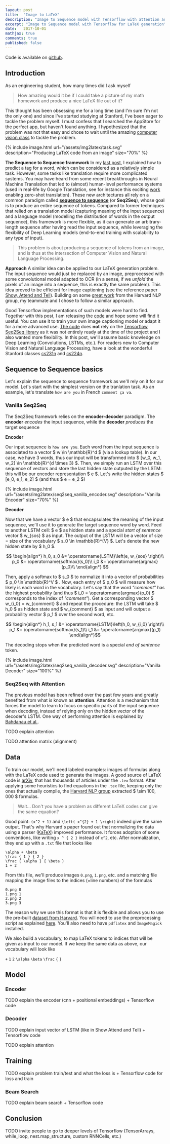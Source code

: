 ```yaml
---
layout: post
title:  "Image to LaTeX"
description: "Image to Sequence model with Tensorflow with attention and positional embeddings"
excerpt: "Image to Sequence model with Tensorflow for LaTeX generation"
date:   2017-10-01
mathjax: true
comments: true
published: false
---
```



Code is available on [github](https://github.com/guillaumegenthial/img2seq).

## Introduction

As an engineering student, how many times did I ask myself

> How amazing would it be if I could take a picture of my math homework and produce a nice LaTeX file out of it?

This thought has been obsessing me for a long time (and I'm sure I'm not the only one) and since I've started studying at Stanford, I've been eager to tackle the problem myself. I must confess that I searched the AppStore for the perfect app, but haven't found anything. I hypothesized that the problem was not that easy and chose to wait until the amazing [computer vision class](http://cs231n.stanford.edu) to tackle the problem.

{% include image.html url="/assets/img2latex/task.svg" description="Producing LaTeX code from an image" size="70%" %}

__The Sequence to Sequence framework__
In my [last post](https://guillaumegenthial.github.io/sequence-tagging-with-tensorflow.html), I explained how to predict a tag for a word, which can be considered as a relatively simple task. However, some tasks like translation require more complicated systems. You may have heard from some recent breakthroughs in Neural Machine Translation that led to (almost) human-level performance systems (used in real-life by Google Translation, see for instance this exciting [work](https://arxiv.org/abs/1611.04558) enabling zero-shot translation). These new architectures all rely on a common paradigm called [__sequence to sequence__](https://arxiv.org/abs/1406.1078) (or __Seq2Seq__), whose goal is to produce an entire sequence of tokens. Compared to former techniques that relied on a translation model (capturing meaning of the input sequence) and a language model (modelling the distribution of words in the output sequence), this framework is more flexible, as it can generate an arbitrary-length sequence after having read the input sequence, while leveraging the flexibility of Deep Learning models (end-to-end training with scalability to any type of input).

> This problem is about producing a sequence of tokens from an image, and is thus at the intersection of Computer Vision and Natural Language Processing.

__Approach__
A similar idea can be applied to our LaTeX generation problem. The input sequence would just be replaced by an image, preprocessed with some convolutional model adapted to OCR (in a sense, if we *unfold* the pixels of an image into a sequence, this is exactly the same problem). This idea proved to be efficient for image captioning (see the reference paper [Show, Attend and Tell](https://arxiv.org/abs/1502.03044)). Building on some [great work](https://arxiv.org/pdf/1609.04938v1.pdf) from the Harvard NLP group, my teammate and I chose to follow a similar approach.

Good Tensorflow implementations of such models were hard to find. Together with this post, I am releasing the [code](https://github.com/guillaumegenthial/img2latex) and hope some will find it useful. You can use it to train your own image captioning model or adapt it for a more advanced use. [The code](https://github.com/guillaumegenthial/img2latex) does __not__ rely on the [Tensorflow Seq2Seq library](https://www.tensorflow.org/versions/master/api_guides/python/contrib.seq2seq) as it was not entirely ready at the time of the project and I also wanted more flexibility. In this post, we'll assume basic knowledge on Deep Learning (Convolutions, LSTMs, etc.). For readers new to Computer Vision and Natural Language Processing, have a look at the wonderful Stanford classes [cs231n](http://cs231n.stanford.edu) and [cs224n](http://web.stanford.edu/class/cs224n/).



## Sequence to Sequence basics

Let's explain the sequence to sequence framework as we'll rely on it for our model. Let's start with the simplest version on the tranlation task. As an example, let's translate `how are you` in French `comment ça va`.

### Vanilla Seq2Seq

The Seq2Seq framework relies on the __encoder-decoder__ paradigm. The __encoder__ *encodes* the input sequence, while the __decoder__ *produces* the target sequence

__Encoder__

Our input sequence is `how are you`. Each word from the input sequence is associated to a vector $ w \in \mathbb{R}^d $ (via a lookup table). In our case, we have 3 words, thus our input will be transformed into $ [w_0, w_1, w_2] \in \mathbb{R}^{d \times 3} $. Then, we simply run an LSTM over this sequence of vectors and store the last hidden state outputed by the LSTM: this will be our encoder representation $ e $. Let's write the hidden states $ [e_0, e_1, e_2] $ (and thus $ e = e_2 $)

{% include image.html url="/assets/img2latex/seq2seq_vanilla_encoder.svg" description="Vanilla Encoder" size="70%" %}


__Decoder__

Now that we have a vector $ e $ that encapsulates the meaning of the input sequence, we'll use it to generate the target sequence word by word. Feed to another LSTM cell: $ e $ as hidden state and a special *start of sentence* vector $ w_{sos} $ as input. The output of the LSTM will be a vector of size = size of the vocabulary $ s_0 \in \mathbb{R}^{V} $. Let's denote the new hidden state by $ h_0 $.

$$
\begin{align*}
h_0, s_0 &= \operatorname{LSTM}\left(e, w_{sos} \right)\\
p_0 &= \operatorname{softmax}(s_0)\\
i_0 &= \operatorname{argmax}(p_0)\\
\end{align*}
$$

Then, apply a softmax to $ s_0 $ to normalize it into a vector of probabilities $ p_0 \in \mathbb{R}^V $ . Now, each entry of $ p_0 $ will measure how likely is each word in the vocabulary. Let's say that the word *"comment"* has the highest probability (and thus $ i_0 = \operatorname{argmax}(p_0) $ corresponds to the index of *"comment"*). Get a corresponding vector $ w_{i_0} = w_{comment} $ and repeat the procedure: the LSTM will take $ h_0 $ as hidden state and $ w_{comment} $ as input and will output a probability vector $ p_1 $ over the second word, etc.

$$
\begin{align*}
h_1, s_1 &= \operatorname{LSTM}\left(h_0, w_{i_0} \right)\\
p_1 &= \operatorname{softmax}(s_1)\\
i_1 &= \operatorname{argmax}(p_1)
\end{align*}$$

The decoding stops when the predicted word is a special *end of sentence* token.

{% include image.html url="/assets/img2latex/seq2seq_vanilla_decoder.svg" description="Vanilla Decoder" size="100%" %}


### Seq2Seq with Attention

The previous model has been refined over the past few years and greatly benefited from what is known as __attention__. Attention is a mechanism that forces the model to learn to focus on specific parts of the input sequence when decoding, instead of relying only on the hidden vector of the decoder's LSTM. One way of performing attention is explained by [Bahdanau et al.](https://arxiv.org/abs/1409.0473).

TODO explain attention

TODO attention matrix (alignment)


## Data

To train our model, we'll need labeled examples: images of formulas along with the LaTeX code used to generate the images. A good source of LaTeX code is [arXiv](https://arxiv.org), that has thousands of articles under the `.tex` format. After applying some heuristics to find equations in the `.tex` file, keeping only the ones that actually compile, the [Harvard NLP group](https://zenodo.org/record/56198#.WflVu0yZPLZ) extracted $ \sim 100, 000 $ formulas.

> Wait... Don't you have a problem as different LaTeX codes can give the same equation?

Good point: `(x^2 + 1)` and `\left( x^{2} + 1 \right)` indeed give the same output. That's why Harvard's paper found out that normalizing the data using a parser ([KaTeX](https://khan.github.io/KaTeX/)) improved performance. It forces adoption of some conventions, like writing `x ^ { 2 }` instead of `x^2`, etc. After normalization, they end up with a `.txt` file that looks like

```
\alpha + \beta
\frac { 1 } { 2 }
\frac { \alpha } { \beta }
1 + 2
```

From this file, we'll produce images `0.png`, `1.png`, etc. and a matching file mapping the image files to the indices (=line numbers) of the formulas

```
0.png 0
1.png 1
2.png 2
3.png 3
```

The reason why we use this format is that it is flexible and allows you to use the pre-built [dataset from Harvard](https://zenodo.org/record/56198#.WflVu0yZPLZ). You will need to use the preprocessing script as explained [here](https://github.com/harvardnlp/im2markup). You'll also need to have `pdflatex` and `ImageMagick` installed.

We also build a vocabulary, to map LaTeX tokens to indices that will be given as input to our model. If we keep the same data as above, our vocabulary will look like

`+`
`1`
`2`
`\alpha`
`\beta`
`\frac`
`{`
`}`


## Model

### Encoder

TODO explain the encoder (cnn + positional embeddings) + Tensorflow code

### Decoder

TODO explain input vector of LSTM (like in Show Attend and Tell) + Tensorflow code

TODO explain attention

## Training

TODO explain problem train/test and what the loss is + Tensorflow code for loss and train

### Beam Search

TODO explain beam search + Tensorflow code

## Conclusion

TODO invite people to go to deeper levels of Tensorflow (TensorArrays, while_loop, nest.map_structure, custom RNNCells, etc.)
